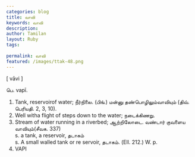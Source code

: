 ```yaml
---
categories: blog
title: வாவி
keywords: வாவி
description: 
author: Tamilan
layout: Ruby
tags: 
 
permalink: வாவி
featured: /images/ttak-48.png
---
```

  
[ vāvi ]  
  
பெ. vapī.   
1. Tank, reservoirof water; நீர்நிலை. (பிங்.) மன்னு தண்பொழிலும்வாவியும் (திவ். பெரியதி. 2, 3, 10).   
2. Well witha flight of steps down to the water; நடைக்கிணறு.   
3. Stream of water running in a riverbed; ஆற்றிலோடை. வண்டார் குவளைய வாவியும்(சீவக. 337)  
s. a tank, a reservoir, தடாகம்  
s. A small walled tank or re servoir, தடாகம். (Ell. 212.) W. p.   
751. VAPI